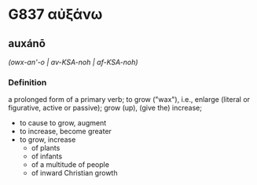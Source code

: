 # G837 αὐξάνω

## auxánō

_(owx-an'-o | av-KSA-noh | af-KSA-noh)_

### Definition

a prolonged form of a primary verb; to grow ("wax"), i.e., enlarge (literal or figurative, active or passive); grow (up), (give the) increase; 

- to cause to grow, augment
- to increase, become greater
- to grow, increase
  - of plants
  - of infants
  - of a multitude of people
  - of inward Christian growth
